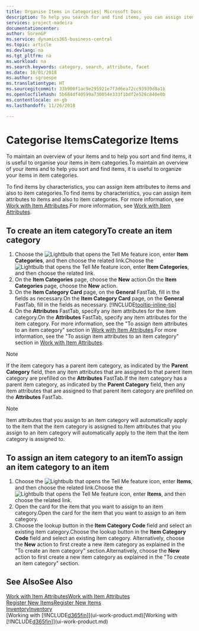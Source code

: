 ```yaml
---
title: Organise Items in Categories| Microsoft Docs
description: To help you search for and find items, you can assign item attributes and organise items in categories.
services: project-madeira
documentationcenter: 
author: SorenGP
ms.service: dynamics365-business-central
ms.topic: article
ms.devlang: na
ms.tgt_pltfrm: na
ms.workload: na
ms.search.keywords: category, search, attribute, facet
ms.date: 10/01/2018
ms.author: sgroespe
ms.translationtype: HT
ms.sourcegitcommit: 33b900f1ac9e295921e7f3d6ea72cc93939d8a1b
ms.openlocfilehash: 5b684df40599a730054e333f1bdf2e526c840e0b
ms.contentlocale: en-gb
ms.lasthandoff: 11/26/2018

---
```

# <a name="categorize-items"></a><span data-ttu-id="0cd3a-103">Categorise Items</span><span class="sxs-lookup"><span data-stu-id="0cd3a-103">Categorize Items</span></span>
<span data-ttu-id="0cd3a-104">To maintain an overview of your items and to help you sort and find items, it is useful to organise your items in item categories.</span><span class="sxs-lookup"><span data-stu-id="0cd3a-104">To maintain an overview of your items and to help you sort and find items, it is useful to organize your items in item categories.</span></span>

<span data-ttu-id="0cd3a-105">To find items by characteristics, you can assign item attributes to items and also to item categories.</span><span class="sxs-lookup"><span data-stu-id="0cd3a-105">To find items by characteristics, you can assign item attributes to items and also to item categories.</span></span> <span data-ttu-id="0cd3a-106">For more information, see [Work with Item Attributes](inventory-how-work-item-attributes.md).</span><span class="sxs-lookup"><span data-stu-id="0cd3a-106">For more information, see [Work with Item Attributes](inventory-how-work-item-attributes.md).</span></span>

## <a name="to-create-an-item-category"></a><span data-ttu-id="0cd3a-107">To create an item category</span><span class="sxs-lookup"><span data-stu-id="0cd3a-107">To create an item category</span></span>
1. <span data-ttu-id="0cd3a-108">Choose the ![Lightbulb that opens the Tell Me feature](media/ui-search/search_small.png "Tell me what you want to do") icon, enter **Item Categories**, and then choose the related link.</span><span class="sxs-lookup"><span data-stu-id="0cd3a-108">Choose the ![Lightbulb that opens the Tell Me feature](media/ui-search/search_small.png "Tell me what you want to do") icon, enter **Item Categories**, and then choose the related link.</span></span>
2. <span data-ttu-id="0cd3a-109">On the **Item Categories** page, choose the **New** action.</span><span class="sxs-lookup"><span data-stu-id="0cd3a-109">On the **Item Categories** page, choose the **New** action.</span></span>
3. <span data-ttu-id="0cd3a-110">On the **Item Category Card** page, on the **General** FastTab, fill in the fields as necessary.</span><span class="sxs-lookup"><span data-stu-id="0cd3a-110">On the **Item Category Card** page, on the **General** FastTab, fill in the fields as necessary.</span></span> [!INCLUDE[tooltip-inline-tip](includes/tooltip-inline-tip_md.md)]
4. <span data-ttu-id="0cd3a-111">On the **Attributes** FastTab, specify any item attributes for the item category.</span><span class="sxs-lookup"><span data-stu-id="0cd3a-111">On the **Attributes** FastTab, specify any item attributes for the item category.</span></span> <span data-ttu-id="0cd3a-112">For more information, see the "To assign item attributes to an item category" section in [Work with Item Attributes](inventory-how-work-item-attributes.md).</span><span class="sxs-lookup"><span data-stu-id="0cd3a-112">For more information, see the "To assign item attributes to an item category" section in [Work with Item Attributes](inventory-how-work-item-attributes.md).</span></span>

> [!NOTE]  
>   <span data-ttu-id="0cd3a-113">If the item category has a parent item category, as indicated by the **Parent Category** field, then any item attributes that are assigned to that parent item category are prefilled on the **Attributes** FastTab.</span><span class="sxs-lookup"><span data-stu-id="0cd3a-113">If the item category has a parent item category, as indicated by the **Parent Category** field, then any item attributes that are assigned to that parent item category are prefilled on the **Attributes** FastTab.</span></span>

> [!NOTE]  
>   <span data-ttu-id="0cd3a-114">Item attributes that you assign to an item category will automatically apply to the item that the item category is assigned to.</span><span class="sxs-lookup"><span data-stu-id="0cd3a-114">Item attributes that you assign to an item category will automatically apply to the item that the item category is assigned to.</span></span>

## <a name="to-assign-an-item-category-to-an-item"></a><span data-ttu-id="0cd3a-115">To assign an item category to an item</span><span class="sxs-lookup"><span data-stu-id="0cd3a-115">To assign an item category to an item</span></span>
1. <span data-ttu-id="0cd3a-116">Choose the ![Lightbulb that opens the Tell Me feature](media/ui-search/search_small.png "Tell me what you want to do") icon, enter **Items**, and then choose the related link.</span><span class="sxs-lookup"><span data-stu-id="0cd3a-116">Choose the ![Lightbulb that opens the Tell Me feature](media/ui-search/search_small.png "Tell me what you want to do") icon, enter **Items**, and then choose the related link.</span></span>
2. <span data-ttu-id="0cd3a-117">Open the card for the item that you want to assign to an item category.</span><span class="sxs-lookup"><span data-stu-id="0cd3a-117">Open the card for the item that you want to assign to an item category.</span></span>
3. <span data-ttu-id="0cd3a-118">Choose the lookup button in the **Item Category Code** field and select an existing item category.</span><span class="sxs-lookup"><span data-stu-id="0cd3a-118">Choose the lookup button in the **Item Category Code** field and select an existing item category.</span></span> <span data-ttu-id="0cd3a-119">Alternatively, choose the **New** action to first create a new item category as explained in the "To create an item category" section.</span><span class="sxs-lookup"><span data-stu-id="0cd3a-119">Alternatively, choose the **New** action to first create a new item category as explained in the "To create an item category" section.</span></span>

## <a name="see-also"></a><span data-ttu-id="0cd3a-120">See Also</span><span class="sxs-lookup"><span data-stu-id="0cd3a-120">See Also</span></span>
[<span data-ttu-id="0cd3a-121">Work with Item Attributes</span><span class="sxs-lookup"><span data-stu-id="0cd3a-121">Work with Item Attributes</span></span>](inventory-how-work-item-attributes.md)  
[<span data-ttu-id="0cd3a-122">Register New Items</span><span class="sxs-lookup"><span data-stu-id="0cd3a-122">Register New Items</span></span>](inventory-how-register-new-items.md)  
[<span data-ttu-id="0cd3a-123">Inventory</span><span class="sxs-lookup"><span data-stu-id="0cd3a-123">Inventory</span></span>](inventory-manage-inventory.md)  
<span data-ttu-id="0cd3a-124">[Working with [!INCLUDE[d365fin](includes/d365fin_md.md)]](ui-work-product.md)</span><span class="sxs-lookup"><span data-stu-id="0cd3a-124">[Working with [!INCLUDE[d365fin](includes/d365fin_md.md)]](ui-work-product.md)</span></span>

